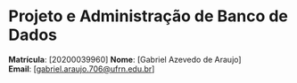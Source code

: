 # Projeto e Administração de Banco de Dados

**Matrícula**: [20200039960] 
**Nome**: [Gabriel Azevedo de Araujo]  
**Email**: [gabriel.araujo.706@ufrn.edu.br]